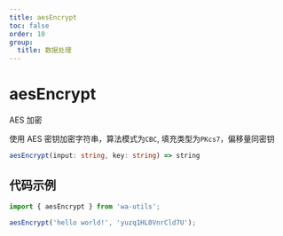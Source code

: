 ```yaml
---
title: aesEncrypt
toc: false
order: 10
group:
  title: 数据处理
---
```


# aesEncrypt

AES 加密

使用 AES 密钥加密字符串，算法模式为`CBC`, 填充类型为`PKcs7`，偏移量同密钥

```ts
aesEncrypt(input: string, key: string) => string
```

## 代码示例

```ts
import { aesEncrypt } from 'wa-utils';

aesEncrypt('hello world!', 'yuzq1HL0VnrCld7U');
```
